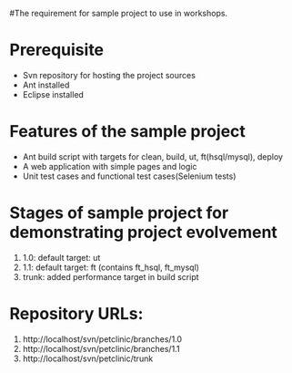 #The requirement for sample project to use in workshops.

# Prerequisite #
  * Svn repository for hosting the project sources
  * Ant installed
  * Eclipse installed

# Features of the sample project #
  * Ant build script with targets for clean, build, ut, ft(hsql/mysql), deploy
  * A web application with simple pages and logic
  * Unit test cases and functional test cases(Selenium tests)

# Stages of sample project for demonstrating project evolvement #
  1. 1.0: default target: ut
  1. 1.1: default target: ft (contains ft\_hsql, ft\_mysql)
  1. trunk: added performance target in build script

# Repository URLs: #
  1. http://localhost/svn/petclinic/branches/1.0
  1. http://localhost/svn/petclinic/branches/1.1
  1. http://localhost/svn/petclinic/trunk